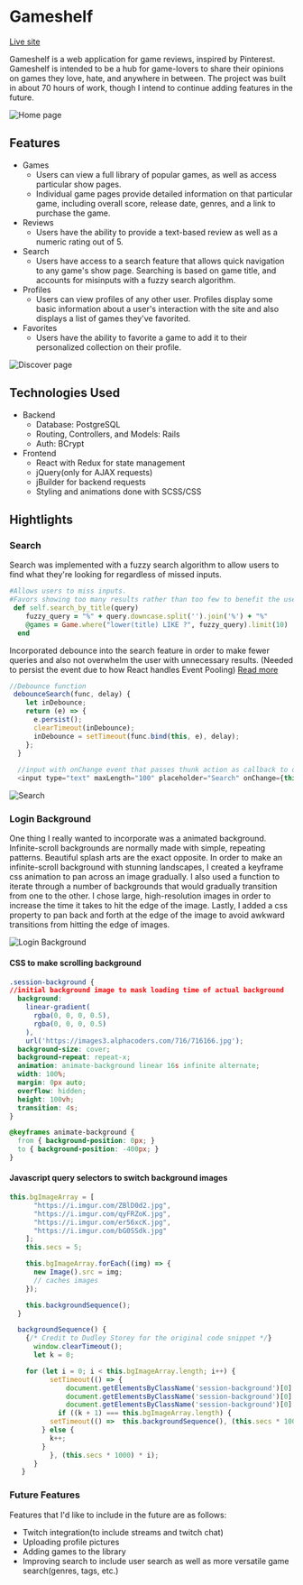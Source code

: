 # Gameshelf
[Live site](https://gameshelf-fsp.herokuapp.com/#/)

Gameshelf is a web application for game reviews, inspired by Pinterest. Gameshelf is intended to be a hub for game-lovers to share their opinions on games they love, hate, and anywhere in between. The project was built in about 70 hours of work, though I intend to continue adding features in the future.


![Home page](https://i.imgur.com/jGoi86m.png)


## Features

* Games 
  * Users can view a full library of popular games, as well as access particular show pages.
  * Individual game pages provide detailed information on that particular game, including overall score, release date, genres, and a link to purchase the game.
* Reviews
  * Users have the ability to provide a text-based review as well as a numeric rating out of 5. 
* Search
  * Users have access to a search feature that allows quick navigation to any game's show page. Searching is based on game title, and accounts for misinputs with a fuzzy search algorithm.
* Profiles
  * Users can view profiles of any other user. Profiles display some basic information about a user's interaction with the site and also displays a list of games they've favorited.
* Favorites
  * Users have the ability to favorite a game to add it to their personalized collection on their profile.
  
![Discover page](https://i.imgur.com/buh0oeI.gif)


## Technologies Used

* Backend
  * Database: PostgreSQL
  * Routing, Controllers, and Models: Rails
  * Auth: BCrypt
* Frontend 
  * React with Redux for state management
  * jQuery(only for AJAX requests)
  * jBuilder for backend requests
  * Styling and animations done with SCSS/CSS
  
## Hightlights

### Search

Search was implemented with a fuzzy search algorithm to allow users to find what they're looking for regardless of missed inputs. 

```ruby
#Allows users to miss inputs.
#Favors showing too many results rather than too few to benefit the user.
 def self.search_by_title(query)
    fuzzy_query = "%" + query.downcase.split('').join('%') + "%"
    @games = Game.where("lower(title) LIKE ?", fuzzy_query).limit(10)
  end
```
Incorporated debounce into the search feature in order to make fewer queries and also not overwhelm the user with unnecessary results. (Needed to persist the event due to how React handles Event Pooling) [Read more](https://reactjs.org/docs/events.html) 

```javascript
//Debounce function
 debounceSearch(func, delay) {
    let inDebounce;
    return (e) => {
      e.persist();
      clearTimeout(inDebounce);
      inDebounce = setTimeout(func.bind(this, e), delay);
    };
  }
  
  //input with onChange event that passes thunk action as callback to debounce
  <input type="text" maxLength="100" placeholder="Search" onChange={this.debounceSearch(this.performSearch, 250)}/>
```


![Search](https://i.imgur.com/71164hf.png)


### Login Background

One thing I really wanted to incorporate was a animated background. Infinite-scroll backgrounds are normally made with simple, repeating patterns. Beautiful splash arts are the exact opposite. In order to make an infinite-scroll background with stunning landscapes, I created a keyframe css animation to pan across an image gradually. I also used a function to iterate through a number of backgrounds that would gradually transition from one to the other. I chose large, high-resolution images in order to increase the time it takes to hit the edge of the image. Lastly, I added a css property to pan back and forth at the edge of the image to avoid awkward transitions from hitting the edge of images. 

![Login Background](https://i.imgur.com/9l1m5lp.gif)

#### CSS to make scrolling background
```css
.session-background {
//initial background image to mask loading time of actual background
  background:
    linear-gradient(
      rgba(0, 0, 0, 0.5),
      rgba(0, 0, 0, 0.5)
    ),
    url('https://images3.alphacoders.com/716/716166.jpg');
  background-size: cover;
  background-repeat: repeat-x;
  animation: animate-background linear 16s infinite alternate;
  width: 100%;
  margin: 0px auto;
  overflow: hidden;
  height: 100vh;
  transition: 4s;
}

@keyframes animate-background {
  from { background-position: 0px; }
  to { background-position: -400px; }
}
```

#### Javascript query selectors to switch background images
```javascript
this.bgImageArray = [
      "https://i.imgur.com/ZBlD0d2.jpg",
      "https://i.imgur.com/qyFRZoK.jpg",
      "https://i.imgur.com/er56xcK.jpg",
      "https://i.imgur.com/bG0SSdk.jpg"
    ];
    this.secs = 5;

    this.bgImageArray.forEach((img) => {
      new Image().src = img;
      // caches images
    });

    this.backgroundSequence();
  }

  backgroundSequence() {
    {/* Credit to Dudley Storey for the original code snippet */}
	  window.clearTimeout();
	  let k = 0;

    for (let i = 0; i < this.bgImageArray.length; i++) {
		  setTimeout(() => {
			  document.getElementsByClassName('session-background')[0].style.background = "url(" + this.bgImageArray[k] + ") no-repeat center center fixed";
			  document.getElementsByClassName('session-background')[0].style.backgroundSize ="150% 150%";
			  document.getElementsByClassName('session-background')[0].style.backgroundPosition = "0px";
		    if ((k + 1) === this.bgImageArray.length) {
          setTimeout(() =>  this.backgroundSequence(), (this.secs * 1000))
        } else {
          k++;
        }
		  }, (this.secs * 1000) * i);
	  }
   }
```


### Future Features

Features that I'd like to include in the future are as follows:
* Twitch integration(to include streams and twitch chat)
* Uploading profile pictures
* Adding games to the library
* Improving search to include user search as well as more versatile game search(genres, tags, etc.)


